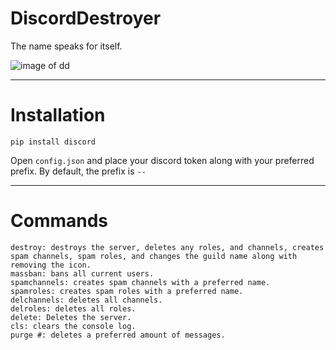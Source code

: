 # DiscordDestroyer
The name speaks for itself.


![image of dd](https://cdn.clippy.gg/0dfc323b-a63f-496e-93e4-72f6db1dcd11/b166304.png)


***

# Installation 
```
pip install discord
```

Open `config.json` and place your discord token along with your preferred prefix. By default, the prefix is `--`

***

# Commands
```
destroy: destroys the server, deletes any roles, and channels, creates spam channels, spam roles, and changes the guild name along with removing the icon.
massban: bans all current users.
spamchannels: creates spam channels with a preferred name.
spamroles: creates spam roles with a preferred name.
delchannels: deletes all channels.
delroles: deletes all roles.
delete: Deletes the server.
cls: clears the console log.
purge #: deletes a preferred amount of messages.
```

